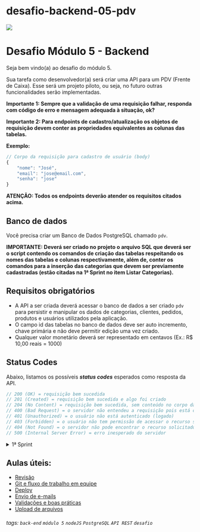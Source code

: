 # desafio-backend-05-pdv

![](https://i.imgur.com/xG74tOh.png)

# Desafio Módulo 5 - Backend

Seja bem vindo(a) ao desafio do módulo 5.

Sua tarefa como desenvolvedor(a) será criar uma API para um PDV (Frente de Caixa). Esse será um projeto piloto, ou seja, no futuro outras funcionalidades serão implementadas.

**Importante 1: Sempre que a validação de uma requisição falhar, responda com código de erro e mensagem adequada à situação, ok?**

**Importante 2: Para endpoints de cadastro/atualização os objetos de requisição devem conter as propriedades equivalentes as colunas das tabelas.**

**Exemplo:**

```javascript
// Corpo da requisição para cadastro de usuário (body)
{
    "nome": "José",
    "email": "jose@email.com",
    "senha": "jose"
}
```

**ATENÇÃO: Todos os endpoints deverão atender os requisitos citados acima.**

## **Banco de dados**

Você precisa criar um Banco de Dados PostgreSQL chamado `pdv`.

**IMPORTANTE: Deverá ser criado no projeto o arquivo SQL que deverá ser o script contendo os comandos de criação das tabelas respeitando os nomes das tabelas e colunas respectivamente, além de, conter os comandos para a inserção das categorias que devem ser previamente cadastradas (estão citadas na 1ª Sprint no item Listar Categorias).**

## **Requisitos obrigatórios**

- A API a ser criada deverá acessar o banco de dados a ser criado `pdv` para persistir e manipular os dados de categorias, clientes, pedidos, produtos e usuários utilizados pela aplicação.
- O campo id das tabelas no banco de dados deve ser auto incremento, chave primária e não deve permitir edição uma vez criado.
- Qualquer valor monetário deverá ser representado em centavos (Ex.: R$ 10,00 reais = 1000)

## **Status Codes**

Abaixo, listamos os possíveis **_status codes_** esperados como resposta da API.

```javascript
// 200 (OK) = requisição bem sucedida
// 201 (Created) = requisição bem sucedida e algo foi criado
// 204 (No Content) = requisição bem sucedida, sem conteúdo no corpo da resposta
// 400 (Bad Request) = o servidor não entendeu a requisição pois está com uma sintaxe/formato inválido
// 401 (Unauthorized) = o usuário não está autenticado (logado)
// 403 (Forbidden) = o usuário não tem permissão de acessar o recurso solicitado
// 404 (Not Found) = o servidor não pode encontrar o recurso solicitado
// 500 (Internal Server Error) = erro inesperado do servidor
```

<details>
<summary>1ª Sprint</summary>
<br>

<details>
<summary><b>Banco de Dados</b></summary>
<br>

Crie as seguintes tabelas e colunas abaixo:

**ATENÇÃO! Os nomes das tabelas e das colunas a serem criados devem seguir exatamente os nomes listados abaixo.**

- usuarios
  - id
  - nome
  - email (campo único)
  - senha
- categorias
  - id
  - descricao

</details>

<details>
<summary><b>Listar categorias</b></summary>

#### `GET` `/categoria`

Essa é a rota que será chamada quando o usuário quiser listar todas as categorias cadastradas.

As categorias a seguir precisam ser previamente cadastradas para que sejam listadas no endpoint de listagem das categorias.

## **Categorias**

- Informática
- Celulares
- Beleza e Perfumaria
- Mercado
- Livros e Papelaria
- Brinquedos
- Moda
- Bebê
- Games

</details>

<details>
<summary><b>Cadastrar usuário</b></summary>

#### `POST` `/usuario`

Essa é a rota que será utilizada para cadastrar um novo usuário no sistema.

Critérios de aceite:

    - Validar os campos obrigatórios:
        - nome
        - email
        - senha
    - A senha deve ser criptografada utilizando algum algoritmo de criptografia confiável.
    - O campo e-mail no banco de dados deve ser único para cada registro, não permitindo dois usuários possuírem o mesmo e-mail.

</details>

<details>
<summary><b>Efetuar login do usuário</b></summary>

#### `POST` `/login`

Essa é a rota que permite o usuário cadastrado realizar o login no sistema.

Critérios de aceite:

    - Validar se o e-mail e a senha estão corretos para o usuário em questão.
    - Gerar um token de autenticação para o usuário.

</details>

---

## **ATENÇÃO**: Todas as funcionalidades (endpoints) a seguir, a partir desse ponto, deverão exigir o token de autenticação do usuário logado, recebendo no header com o formato Bearer Token. Portanto, em cada funcionalidade será necessário validar o token informado.

---

<details>
<summary><b>Detalhar perfil do usuário logado</b></summary>

#### `GET` `/usuario`

Essa é a rota que permite o usuário logado a visualizar os dados do seu próprio perfil, de acordo com a validação do token de autenticação.

</details>

<details>
<summary><b>Editar perfil do usuário logado</b></summary>

#### `PUT` `/usuario`

Essa é a rota que permite o usuário logado atualizar informações de seu próprio cadastro, de acordo com a validação do token de autenticação.

Critérios de aceite:

    - Validar os campos obrigatórios:
        - nome
        - email
        - senha
    - A senha deve ser criptografada utilizando algum algoritmo de criptografia confiável.
    - O campo e-mail no banco de dados deve ser único para cada registro, não permitindo dois usuários possuírem o mesmo e-mail.

</details>

<details>
<summary><b>Efetuar deploy da aplicação</b></summary>
<br>

Fazer deploy do projeto e disponibilizar a URL.

</details>

</details>

## Aulas úteis:

-   [Revisão](https://aulas.cubos.academy/turma/0a3e0b97-7dc1-4b7b-b608-8c6d4e2465d3/aulas/312ab7ba-19f2-44b2-a07d-08d4180669cf)
-   [Git e fluxo de trabalho em equipe](https://aulas.cubos.academy/turma/0a3e0b97-7dc1-4b7b-b608-8c6d4e2465d3/aulas/843299f6-f924-4c20-8e8d-1b04ccde9153)
-   [Deploy](https://aulas.cubos.academy/turma/0a3e0b97-7dc1-4b7b-b608-8c6d4e2465d3/aulas/a6d26804-b9ba-47b6-ad17-198377a238b1)
-   [Envio de e-mails](https://aulas.cubos.academy/turma/0a3e0b97-7dc1-4b7b-b608-8c6d4e2465d3/aulas/83ec0175-0538-41e5-9af4-82705c3183da)
-   [Validações e boas práticas](https://aulas.cubos.academy/turma/0a3e0b97-7dc1-4b7b-b608-8c6d4e2465d3/aulas/e0a75639-71fc-4f7a-9857-f4e2e5870c86)
-   [Upload de arquivos](https://aulas.cubos.academy/turma/0a3e0b97-7dc1-4b7b-b608-8c6d4e2465d3/aulas/5e3ab79f-8b3f-4c0a-a116-19416888689c)

###### tags: `back-end` `módulo 5` `nodeJS` `PostgreSQL` `API REST` `desafio`
